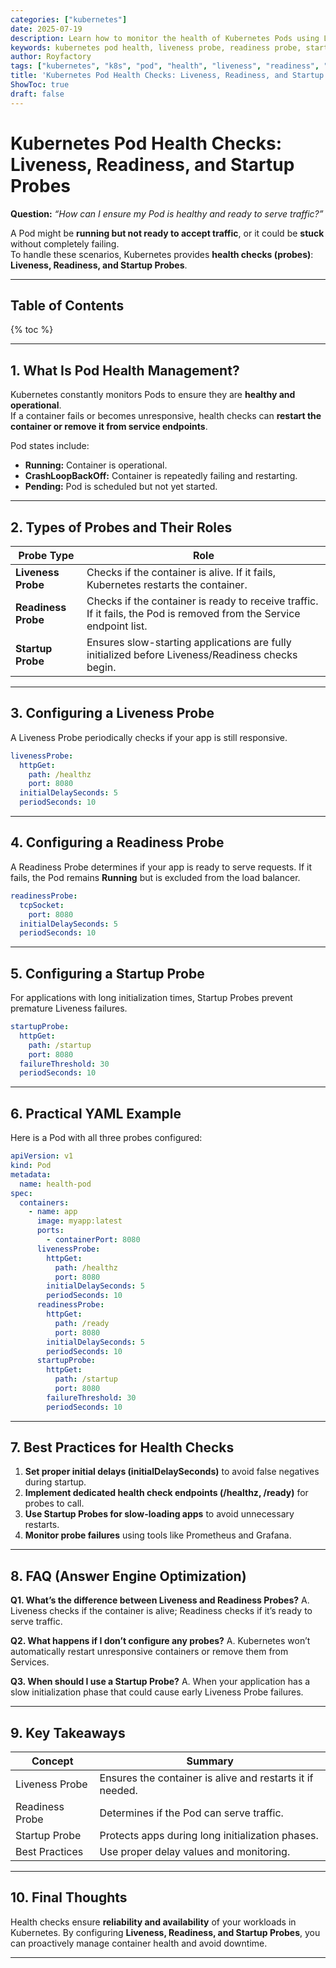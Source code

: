 ```yaml
---
categories: ["kubernetes"]
date: 2025-07-19
description: Learn how to monitor the health of Kubernetes Pods using Liveness, Readiness, and Startup Probes. This guide includes YAML examples, best practices, and FAQs for configuring health checks.
keywords: kubernetes pod health, liveness probe, readiness probe, startup probe, k8s health check, pod monitoring, kubectl probes
author: Royfactory
tags: ["kubernetes", "k8s", "pod", "health", "liveness", "readiness", "startup", "probes", "devops", "cloud-native"]
title: 'Kubernetes Pod Health Checks: Liveness, Readiness, and Startup Probes'
ShowToc: true
draft: false
---
```


# Kubernetes Pod Health Checks: Liveness, Readiness, and Startup Probes

**Question:** *“How can I ensure my Pod is healthy and ready to serve traffic?”*

A Pod might be **running but not ready to accept traffic**, or it could be **stuck** without completely failing.  
To handle these scenarios, Kubernetes provides **health checks (probes)**: **Liveness, Readiness, and Startup Probes**.

---

## Table of Contents

{% toc %}

---

## 1. What Is Pod Health Management?

Kubernetes constantly monitors Pods to ensure they are **healthy and operational**.  
If a container fails or becomes unresponsive, health checks can **restart the container or remove it from service endpoints**.

Pod states include:
- **Running:** Container is operational.
- **CrashLoopBackOff:** Container is repeatedly failing and restarting.
- **Pending:** Pod is scheduled but not yet started.

---

## 2. Types of Probes and Their Roles

| Probe Type        | Role |
|-------------------|------|
| **Liveness Probe** | Checks if the container is alive. If it fails, Kubernetes restarts the container. |
| **Readiness Probe**| Checks if the container is ready to receive traffic. If it fails, the Pod is removed from the Service endpoint list. |
| **Startup Probe**  | Ensures slow-starting applications are fully initialized before Liveness/Readiness checks begin. |

---

## 3. Configuring a Liveness Probe

A Liveness Probe periodically checks if your app is still responsive.

```yaml
livenessProbe:
  httpGet:
    path: /healthz
    port: 8080
  initialDelaySeconds: 5
  periodSeconds: 10
````

---

## 4. Configuring a Readiness Probe

A Readiness Probe determines if your app is ready to serve requests.
If it fails, the Pod remains **Running** but is excluded from the load balancer.

```yaml
readinessProbe:
  tcpSocket:
    port: 8080
  initialDelaySeconds: 5
  periodSeconds: 10
```

---

## 5. Configuring a Startup Probe

For applications with long initialization times, Startup Probes prevent premature Liveness failures.

```yaml
startupProbe:
  httpGet:
    path: /startup
    port: 8080
  failureThreshold: 30
  periodSeconds: 10
```

---

## 6. Practical YAML Example

Here is a Pod with all three probes configured:

```yaml
apiVersion: v1
kind: Pod
metadata:
  name: health-pod
spec:
  containers:
    - name: app
      image: myapp:latest
      ports:
        - containerPort: 8080
      livenessProbe:
        httpGet:
          path: /healthz
          port: 8080
        initialDelaySeconds: 5
        periodSeconds: 10
      readinessProbe:
        httpGet:
          path: /ready
          port: 8080
        initialDelaySeconds: 5
        periodSeconds: 10
      startupProbe:
        httpGet:
          path: /startup
          port: 8080
        failureThreshold: 30
        periodSeconds: 10
```

---

## 7. Best Practices for Health Checks

1. **Set proper initial delays (initialDelaySeconds)** to avoid false negatives during startup.
2. **Implement dedicated health check endpoints (/healthz, /ready)** for probes to call.
3. **Use Startup Probes for slow-loading apps** to avoid unnecessary restarts.
4. **Monitor probe failures** using tools like Prometheus and Grafana.

---

## 8. FAQ (Answer Engine Optimization)

**Q1. What’s the difference between Liveness and Readiness Probes?**
A. Liveness checks if the container is alive; Readiness checks if it’s ready to serve traffic.

**Q2. What happens if I don’t configure any probes?**
A. Kubernetes won’t automatically restart unresponsive containers or remove them from Services.

**Q3. When should I use a Startup Probe?**
A. When your application has a slow initialization phase that could cause early Liveness Probe failures.

---

## 9. Key Takeaways

| Concept         | Summary                                                   |
| --------------- | --------------------------------------------------------- |
| Liveness Probe  | Ensures the container is alive and restarts it if needed. |
| Readiness Probe | Determines if the Pod can serve traffic.                  |
| Startup Probe   | Protects apps during long initialization phases.          |
| Best Practices  | Use proper delay values and monitoring.                   |

---

## 10. Final Thoughts

Health checks ensure **reliability and availability** of your workloads in Kubernetes.
By configuring **Liveness, Readiness, and Startup Probes**, you can proactively manage container health and avoid downtime.

---